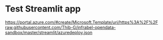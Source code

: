 # Test Streamlit app

https://portal.azure.com/#create/Microsoft.Template/uri/https%3A%2F%2Fraw.githubusercontent.com/Thib-G/infrabel-opendata-sandbox/master/streamlit/azuredeploy.json